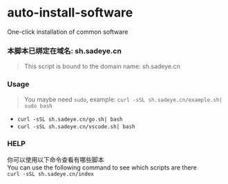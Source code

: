 # auto-install-software
One-click installation of common software



### 本脚本已绑定在域名: sh.sadeye.cn
> This script is bound to the domain name: sh.sadeye.cn

### Usage
> You maybe need `sudo`, example: `curl -sSL sh.sadeye.cn/example.sh| sudo bash`
- `curl -sSL sh.sadeye.cn/go.sh| bash`
- `curl -sSL sh.sadeye.cn/vscode.sh| bash`

### HELP
你可以使用以下命令查看有哪些脚本  
You can use the following command to see which scripts are there  
`curl -sSL sh.sadeye.cn/index`